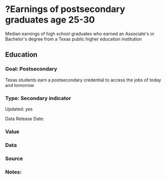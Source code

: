 # ?Earnings of postsecondary graduates age 25-30
Median earnings of high school graduates who earned an Associate's or Bachelor's degree from a Texas public higher education institution
## Education
### Goal: Postsecondary
Texas students earn a postsecondary credential to access the jobs of today and tomorrow
### Type: Secondary indicator
Updated: yes
Data Release Date: 

### Value

### Data

### Source

### Notes: